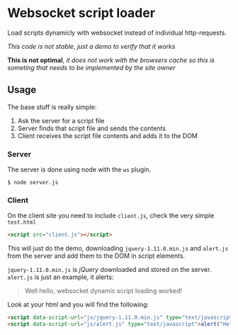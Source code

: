 # Websocket script loader
Load scripts dynamicly with websocket instead of individual http-requests. 

*This code is not stable, just a demo to verify that it works*

**This is not optimal**, *it does not work with the browsers cache so this is someting that needs to be implemented by the site owner*

## Usage
The base stuff is really simple:

1. Ask the server for a script file
2. Server finds that script file and sends the contents
3. Client receives the script file contents and adds it to the DOM

### Server
The server is done using node with the `ws` plugin. 

```shell
$ node server.js
```


### Client
On the client site you need to include `client.js`, check the very simple `test.html`

```html
<script src="client.js"></script>
```

This will just do the demo, downloading `jquery-1.11.0.min.js` and `alert.js` from the server and add them to the DOM in script elements. 

`jquery-1.11.0.min.js` is *jQuery* downloaded and stored on the server.
`alert.js` is just an example, it alerts:

> Well hello, websocket dynamic script loading worked!

Look at your html and you will find the following:

```html
<script data-script-url="js/jquery-1.11.0.min.js" type="text/javascript">jquery content...</script>
<script data-script-url="js/alert.js" type="text/javascript">alert("Hello moto");</script>
```